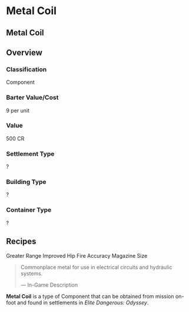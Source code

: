 # Metal Coil
## Metal Coil

## Overview

### Classification

Component

### Barter Value/Cost

9 per unit

### Value

500 CR

### Settlement Type

?

### Building Type

?

### Container Type

?

## Recipes

Greater Range
Improved Hip Fire Accuracy
Magazine Size

> 
> 
> Commonplace metal for use in electrical circuits and hydraulic systems.
> 
> 
> — In-Game Description
> 

**Metal Coil** is a type of Component that can be obtained from mission on-foot and found in settlements in *Elite Dangerous: Odyssey*.